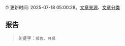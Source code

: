:alarm_clock: 更新时间: 2025-07-18 05:00:28。[文章来源](/README.md)、[文章分类](/TAGS.md)

## 报告


> 关键字：`报告`、`月报`



